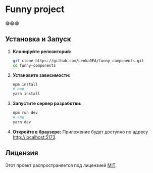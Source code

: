 # Funny project

😁😁😁

## Установка и Запуск

1.  **Клонируйте репозиторий:**
    ```bash
    git clone https://github.com/LenkaDEA/funny-components.git
    cd funny-components
    ```
2.  **Установите зависимости:**
    ```bash
    npm install
    # или
    yarn install
    ```
3.  **Запустите сервер разработки:**
    ```bash
    npm run dev
    # или
    yarn dev
    ```
4.  **Откройте в браузере:** Приложение будет доступно по адресу [http://localhost:5173](http://localhost:5173).

## Лицензия

Этот проект распространяется под лицензией [MIT](https://opensource.org/licenses/MIT).